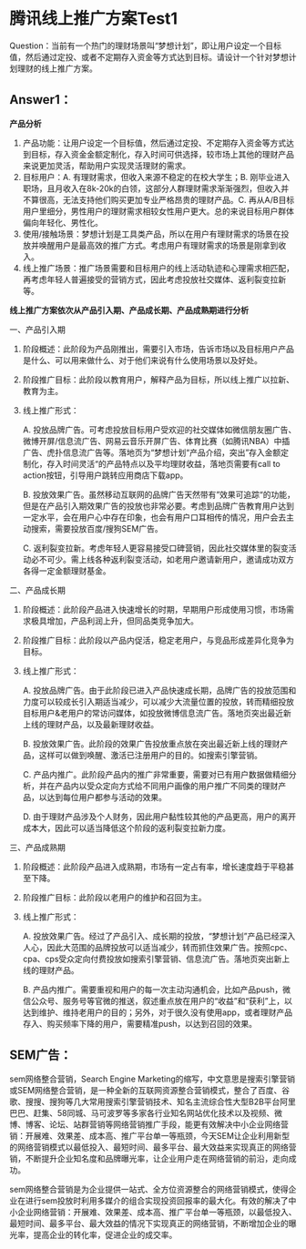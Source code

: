 # 腾讯线上推广方案Test1

Question：当前有一个热门的理财场景叫“梦想计划”，即让用户设定一个目标值，然后通过定投、或者不定期存入资金等方式达到目标。请设计一个针对梦想计划理财的线上推广方案。



## Answer1：

**产品分析**

1. 产品功能：让用户设定一个目标值，然后通过定投、不定期存入资金等方式达到目标，存入资金金额定制化，存入时间可供选择，较市场上其他的理财产品来说更加灵活，帮助用户实现灵活理财的需求。
2. 目标用户：A. 有理财需求，但收入来源不稳定的在校大学生；B. 刚毕业进入职场，且月收入在8k-20k的白领，这部分人群理财需求渐渐强烈，但收入并不算很高，无法支持他们购买更加专业严格昂贵的理财产品。C. 再从A/B目标用户里细分，男性用户的理财需求相较女性用户更大。总的来说目标用户群体偏向年轻化、男性化。
3. 使用/接触场景：梦想计划是工具类产品，所以在用户有理财需求的场景在投放并唤醒用户是最高效的推广方式。考虑用户有理财需求的场景是刚拿到收入。
4. 线上推广场景：推广场景需要和目标用户的线上活动轨迹和心理需求相匹配，再考虑年轻人普遍接受的营销方式，因此考虑投放社交媒体、返利裂变拉新等。



**线上推广方案依次从产品引入期、产品成长期、产品成熟期进行分析**

一、产品引入期

1. 阶段概述：此阶段为产品刚推出，需要引入市场，告诉市场以及目标用户产品是什么、可以用来做什么、对于他们来说有什么使用场景以及好处。

2. 阶段推广目标：此阶段以教育用户，解释产品为目标，所以线上推广以拉新、教育为主。

3. 线上推广形式：

   A. 投放品牌广告。可考虑投放目标用户受欢迎的社交媒体如微信朋友圈广告、微博开屏/信息流广告、网易云音乐开屏广告、体育比赛（如腾讯NBA）中插广告、虎扑信息流广告等。落地页为“梦想计划“产品介绍，突出”存入金额定制化，存入时间灵活“的产品特点以及平均理财收益，落地页需要有call to action按钮，引导用户跳转应用商店下载app。

   B. 投放效果广告。虽然移动互联网的品牌广告天然带有”效果可追踪“的功能，但是在产品引入期效果广告的投放也非常必要。考虑到品牌广告教育用户达到一定水平，会在用户心中存在印象，也会有用户口耳相传的情况，用户会去主动搜索，需要投放百度/搜狗SEM广告。
   
   C. 返利裂变拉新。考虑年轻人更容易接受口碑营销，因此社交媒体里的裂变活动必不可少。需上线各种返利裂变活动，如老用户邀请新用户，邀请成功双方各得一定金额理财基金。



二、产品成长期

 1. 阶段概述：此阶段产品进入快速增长的时期，早期用户形成使用习惯，市场需求极具增加，产品利润上升，但同品类竞争加大。

 2. 阶段推广目标：此阶段以产品内促活，稳定老用户，与竞品形成差异化竞争为目标。

 3. 线上推广形式：

    A. 投放品牌广告。由于此阶段已进入产品快速成长期，品牌广告的投放范围和力度可以较成长引入期适当减少，可以减少大流量位置的投放，转而精细投放目标用户&老用户的常访问媒体，如投放微博信息流广告。落地页突出最近新上线的理财产品，以及最新理财收益。

    B. 投放效果广告。此阶段的效果广告投放重点放在突出最近新上线的理财产品，这样可以做到唤醒、激活已注册用户的目的。如搜索引擎营销。

    C. 产品内推广。此阶段产品内的推广非常重要，需要对已有用户数据做精细分析，并在产品内以受众定向方式给不同用户画像的用户推广不同类的理财产品，以达到每位用户都参与活动的效果。

    D. 由于理财产品涉及个人财务，因此用户黏性较其他的产品更高，用户的离开成本大，因此可以适当降低这个阶段的返利裂变拉新力度。



三、产品成熟期

 1. 阶段概述：此阶段产品进入成熟期，市场有一定占有率，增长速度趋于平稳甚至下降。

 2. 阶段推广目标：此阶段以老用户的维护和召回为主。

 3. 线上推广形式：

    A. 投放效果广告。经过了产品引入、成长期的投放，“梦想计划”产品已经深入人心，因此大范围的品牌投放可以适当减少，转而抓住效果广告。按照cpc、cpa、cps受众定向付费投放如搜索引擎营销、信息流广告。落地页突出新上线的理财产品。

    B. 产品内推广。需要重视和用户的每一次主动沟通机会，比如产品push，微信公众号、服务号等官微的推送，叙述重点放在用户的“收益”和“获利”上，以达到维护、维持老用户的目的；另外，对于很久没有使用app，或者理财产品存入、购买频率下降的用户，需要精准push，以达到召回的效果。





## SEM广告：

sem网络整合营销，Search Engine Marketing的缩写，中文意思是搜索引擎营销或SEM网络整合营销，是一种全新的互联网资源整合营销模式，整合了百度、谷歌、搜搜、搜狗等几大常用搜索引擎营销技术、知名主流综合性大型B2B平台阿里巴巴、赶集、58同城、马可波罗等多家各行业知名网站优化技术以及视频、微博、博客、论坛、站群营销等网络营销推广手段，能更有效解决中小企业网络营销：开展难、效果差、成本高、推广平台单一等瓶颈，今天SEM让企业利用新型的网络营销模式以最低投入、最短时间、最多平台、最大效益来实现真正的网络营销，不断提升企业知名度和品牌曝光率，让企业用户走在网络营销的前沿，走向成功。

sem网络整合营销是为企业提供一站式、全方位资源整合的网络营销模式，使得企业在进行sem投放时利用多媒介的组合实现投资回报率的最大化。有效的解决了中小企业网络营销：开展难、效果差、成本高、推广平台单一等瓶颈，以最低投入、最短时间、最多平台、最大效益的情况下实现真正的网络营销，不断增加企业的曝光率，提高企业的转化率，促进企业的成交率。